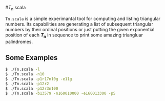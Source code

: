 #_T_<sub>n</sub> scala

`Tn.scala` is a simple experimantal tool for computing and listing triangular numbers.
Its capabilities are generating a list of subsequent triangular numbers by their ordinal positions or just putting the given 
exponential position of each **_T_<sub>n</sub>** in sequence to print some amazing triangluar palindromes.

## Some Examples
```bash
$ ./Tn.scala -l
$ ./Tn.scala -n10
$ ./Tn.scala -p1r17n10g -e11g
$ ./Tn.scala -p12r2
$ ./Tn.scala -p12r3n100
$ ./Tn.scala -b13579 -n160010000 -e160013300 -p5
```
